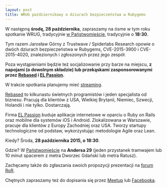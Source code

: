 ```yaml
---
layout: post
title: WRUG październikowy o dziurach bezpieczeństwa w Rubygems
---
```


W następną **środę, 28 października**, zapraszamy na ósme w tym roku
spotkanie WRUG, tradycyjnie [w Państwomieście](http://panstwomiasto.pl),
tradycyjnie o **18:30**.

Tym razem Jarosław Górny z Trustwave / Spiderlabs Research opowie
o dwóch dziurach bezpieczeństwa w Rubygems, CVE-2015-3900 i CVE-2015-4020,
znalezionych i zgłoszonych przez jego zespół.

Poza wystąpieniami będzie też socjalizowanie przy barze na miejscu, **z
napojami (o dowolnym składzie) lub przekąskami zasponsorowanymi przez
[Rebased](http://rebased.pl) i [EL Passion](http://www.elpassion.com).**

W trakcie spotkania planujemy mieć
[streaming](http://whitestream.pl/wrug/).

[Rebased](http://rebased.pl) to kilkunastu świetnych programistów
i jeden specjalista od biznesu. Pracują dla klientów z USA, Wielkiej
Brytanii, Niemiec, Szwecji, Holandii i nie tylko. Dostarczają.

Firma [EL Passion](http://www.elpassion.com) buduje aplikacje
internetowe w oparciu o Ruby on Rails oraz mobilne dla systemów
iOS i Android. Zlokalizowana w Warszawie, pracuje dla klientów
z Europy Zachodniej oraz USA. Tworzy startupy technologiczne od
podstaw, wykorzystując metodologie Agile oraz Lean.

Kiedy? Środa, **28 października 2015, o 18:30**.

Gdzie? W [Państwomieście](http://panstwomiasto.pl) na
**Andersa 29** (jeden przystanek tramwajem lub 10 minut
spacerem z metra Dworzec Gdański lub metra Ratusz).

Zachęcamy także do zgłaszania swoich propozycji prezentacji na
[forum RoR](http://forum.rubyonrails.pl/t/wrug-pazdziernikowy-28-10-2015/10776).

Chętnych zapraszamy też do dopisania się przez
[Meetup](http://www.meetup.com/Warsaw-Ruby-Users-Group-WRUG/events/226167517/)
lub [Facebooka](https://www.facebook.com/events/1642101426071890/).
